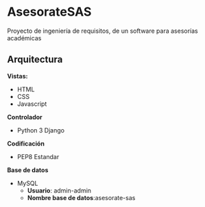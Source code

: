 # AsesorateSAS
Proyecto de ingeniería de requisitos, de un software para asesorías académicas

## Arquitectura

**Vistas:** 
 - HTML
 - CSS
 - Javascript
 
**Controlador**
 - Python 3 Django
 
**Codificación**
 - PEP8 Estandar
 
**Base de datos**
- MySQL
  - **Usuario**: admin-admin
  - **Nombre base de datos**:asesorate-sas
 


